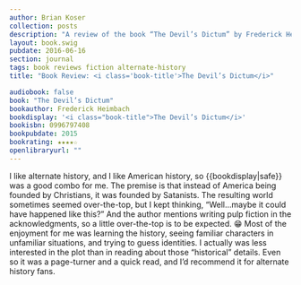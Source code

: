 ```yaml
---
author: Brian Koser
collection: posts
description: "A review of the book “The Devil’s Dictum” by Frederick Heimbach"
layout: book.swig
pubdate: 2016-06-16
section: journal
tags: book reviews fiction alternate-history
title: "Book Review: <i class='book-title'>The Devil’s Dictum</i>"

audiobook: false
book: "The Devil’s Dictum"
bookauthor: Frederick Heimbach
bookdisplay: '<i class="book-title">The Devil’s Dictum</i>'
bookisbn: 0996797408
bookpubdate: 2015
bookrating: ★★★★☆
openlibraryurl: ""
---
```

I like alternate history, and I like American history, so {{bookdisplay|safe}} was a good combo for me. The premise is that instead of America being founded by Christians, it was founded by Satanists. The resulting world sometimes seemed over-the-top, but I kept thinking, “Well…maybe it could have happened like this?” And the author mentions writing pulp fiction in the acknowledgments, so a little over-the-top is to be expected. 😁 Most of the enjoyment for me was learning the history, seeing familiar characters in unfamiliar situations, and trying to guess identities. I actually was less interested in the plot than in reading about those “historical” details. Even so it was a page-turner and a quick read, and I’d recommend it for alternate history fans.